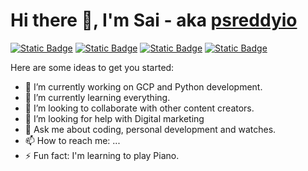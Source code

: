 # Hi there 👋, I'm Sai - aka [psreddyio](https://medium.com/@psreddyio) 

[![Static Badge](https://img.shields.io/badge/Medium-black?style=for-the-badge&logo=medium)](https://medium.com/@psreddyio/github-commands-that-are-almost-enough-on-a-day-to-day-basis-for-a-software-engineer-24f355af852f)
[![Static Badge](https://img.shields.io/badge/GitHub-black?style=for-the-badge&logo=github)](https://github.com/psreddyio)
[![Static Badge](https://img.shields.io/badge/Reddit-black?style=for-the-badge&logo=reddit)](https://www.reddit.com/user/psreddyio/)
[![Static Badge](https://img.shields.io/badge/Stack_Overflow-black?style=for-the-badge&logo=stackoverflow)](https://stackoverflow.com/users/13513391/psreddyio)

Here are some ideas to get you started:

- 🔭 I’m currently working on GCP and Python development.
- 🌱 I’m currently learning everything.
- 👯 I’m looking to collaborate with other content creators.
- 🤔 I’m looking for help with Digital marketing
- 💬 Ask me about coding, personal development and watches.
- 📫 How to reach me: ...
- ⚡ Fun fact: I'm learning to play Piano.
